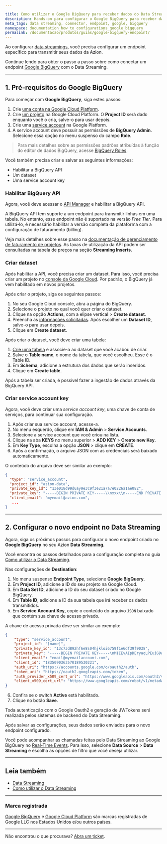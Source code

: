 ```yaml
---

title: Como utilizar o Google BigQuery para receber dados do Data Streaming
description: Hands-on para configurar o Google BigQuery para receber dados do Data Streaming.
meta_tags: data streaming, connector, endpoint, google, bigquery
namespace: documentation_how_to_configurations_google_bigquery
permalink: /documentacao/produtos/guias/google-bigquery-endpoint/
---
```


Ao configurar [data streamings](/pt-br/documentacao/produtos/data-streaming/), você precisa configurar um endpoint específico para transmitir seus dados da Azion.

Continue lendo para obter o passo a passo sobre como conectar um endpoint [Google BigQuery](https://cloud.google.com/bigquery/) com o Data Streaming.


---

## 1. Pré-requisitos do Google BigQuery

Para começar com **Google BigQuery**, siga estes passos:

1. Crie [uma conta na Google Cloud Platform](https://cloud.google.com/).
2. Crie [um projeto](https://developers.google.com/workspace/guides/create-project) na Google Cloud Platform. O **Project ID** será dado enquanto você o cria, salve-o para usar depois.
3. Crie uma [service account](https://cloud.google.com/iam/docs/service-accounts-create) na Google Platform.
4. A service account deve possuir as permissões de **BigQuery Admin**. Selecione essa opção no menu suspenso do campo **Role**.

> Para mais detalhes sobre as permissões padrões atribuídas à função do editor de dados BigQuery, acesse [BigQuery Roles](https://cloud.google.com/iam/docs/understanding-roles#bigquery-roles).

Você também precisa criar e salvar as seguintes informações:

- Habilitar a BigQuery API
- Um dataset
- Uma service account key

### Habilitar BigQuery API

Agora, você deve acessar o [API ⁠Manager](https://console.cloud.google.com/apis/library) e habilitar a BigQuery API.

A BigQuery API tem suporte a um endpoint para transmitir linhas em uma tabela. No entanto, esse endpoint não é suportado na versão *Free Tier*. Para utilizá-lo, é necessário habilitar a versão completa da plataforma com a configuração de faturamento (billing).

Veja mais detalhes sobre esse passo na [documentação de gerenciamento de faturamento de projetos](https://cloud.google.com/billing/docs/how-to/modify-project). As taxas de utilização da API podem ser consultadas na tabela de preços na seção **Streaming Inserts**.

### Criar dataset

Após habilitar a API, você precisa criar um dataset. Para isso, você precisa criar um projeto no [console da Google Cloud](https://console.cloud.google.com/bigquery). Por padrão, o BigQuery já vem habilitado em novos projetos.

Após criar o projeto, siga os seguintes passos:

1. No seu Google Cloud console, abra a página do BigQuery.
2. Selecione o projeto no qual você quer criar o dataset.
3. Clique na opção **Actions**, com a elipse vertical >⁠ **Create dataset**.
4. Preencha as [informações solicitadas](https://cloud.google.com/bigquery/docs/datasets#create-dataset). Após escolher um **Dataset ID**, salve-o para usar depois.
5. Clique em **Create dataset**.

Após criar o dataset, você deve criar uma tabela:

1. [Crie uma tabela](https://cloud.google.com/bigquery/docs/tables) e associe-a ao dataset que você acabou de criar.
2. Salve o **Table name**, o nome da tabela, que você escolheu. Esse é o ⁠Table ID.
3. Em **Schema**, adicione a estrutura dos dados que serão inseridos.
4. Clique em **Create table**.

Após a tabela ser criada, é possível fazer a ingestão de dados através da BigQuery API.

### Criar service account key

Agora, você deve criar uma *service account key*, uma chave de conta de serviços, para continuar sua configuração.

1. Após criar sua service account, acesse-a.
2. No menu esquerdo, clique em **IAM & Admin** > **Service Accounts**.
3. Selecione a service account que você criou na lista.
4. Clique na aba **KEYS** no menu superior > **ADD ⁠KEY** > **Create new Key**.
5. Em **Key Type**, escolha a opção **JSON** > clique em **CREATE**.
6. Após a confirmação, o arquivo JSON com as credenciais será baixado automaticamente.

O conteúdo do arquivo deve ser similar ao exemplo:

```json
{
  "type": "service_account",
  "project_id": "azion-data",
  "private_key_id": "13e018d99d6ay9e3c9f3e21a7a7e0226a1ae082",
  "private_key": "-----BEGIN PRIVATE KEY-----\\nxxx\\n-----END PRIVATE KEY-----\\n",
  "client_email": "myemail@azion.com",
   ...
}
```

---

## 2. Configurar o novo endpoint no Data Streaming

Agora, siga os próximos passos para configurar o novo endpoint criado no **Google BigQuery** no seu Azion **Data Streaming**.

Você encontra os passos detalhados para a configuração completa no guia [Como utilizar o Data Streaming](/pt-br/documentacao/produtos/guias/como-usar-data-streaming/).

Nas configurações de **Destination**:

1. No menu suspenso **Endpoint Type**, selecione **Google BigQuery**.
2. Em **Project ID**, adicione a ID do seu projeto na Google Cloud.
3. Em **Data Set ID**, adicione a ID do seu dataset criado no Google BigQuery.
4. Em **Table ID**, adicione a ID da sua tabela que irá receber os dados transmitidos.
5. Em **Service Account Key**, copie o conteúdo do arquivo `JSON` baixado que contém sua chave de acesso privado.

A chave de acesso privada deve ser similar ao exemplo:

```json
{
	"type": "service_account",
	"project_id": "[name]",
	"private_key_id": "13c73d892hf6e8s04hjkloi6759f1e6df39f9038",
	"private_key": "-----BEGIN PRIVATE KEY-----\nMIIEvAIpDEryaqLPEuiG9w0BAQEFAASCBKYwggSiAgEAAoIBAQCzL+bgfcynhWOx\nAKQ6wfsnwl/jEYsu5KxlPTtr11hmHLVtDAC68FVjAL029zfTjCRIG9d2ttm6fySY\nJm7Y1MwpahekDmFhMbISxA5UfN0KAF5Bs/uGU6hm17tq+ZDSA1L9f3UIvAJ5/cqu\n9CKhU1Dm1TChL8nxIfAb90G7ga6QJVve3ko/0KHpq7pdm3tp6VsVQ+fgwKNi7L+A\n4CvHFT0jX4jRDIFUKePRuxyleZV5p1Y3BHSLCIC1X+oe36a0RMLBCrWVdhHwAqBb\nbec3NYTen4Re+BidL0cfJ8IsVhjdWuibQTaT2/V+OzA+JgzXvpYSI0jWUvUiYtRK\njxz7AGaXAgMBAAECggEASA0bua76ElAjTg9ixKFg7u0/4P4cWfAM1cf64+e9zPJ6/\nH5NaW8cpWf+7C/MxlOdH/zojHKScMyWhXu0wvpKalGXWr+F5/mVCsu2wqfoIhPh\nzeAq72KB5MtBLI4ecPkbCnyGKbt9909TfRrrLBEl58EHNaUwEvRDzsmBpn1JDe75\nJ2ODNf714DsDtghG5Jy5nZ75Bk6ny5mYp67q6IdCUFJeLgJUwfNdtUJmcQ5x7lw3\nujR0vEyEWXpiSAsIhIi0XgMr5NSbBdH+e+P9gVUZwqtRbshdH6aPalIxh1rhdEtY\nJguGzK9nbYQtzm0Mdka3VZtUZIEQAqlg8OZe8xLpa+p392TU64sQlrJxQMZxPNtU\ntPuDwtDAgmwGZNGFxgBFIMuzN88QpL5zPFSBbJoHt5xJ3sGNmeuDF9SrBXNrFz\n9hmqUtoUa0iNheVNG+Y7smEnJNjuSYldAlBQ5qjqSr1IAJTwoUE0fF1P3SbFK9b2\nW6TJ73gqF78EQIJf6t3kOczm/QKB0pRMSuGK2ga45ig2CtMSklUHVjL3A+zcEP9NH\nosFRYkxZZShPqKj2j0PAdB2TcUgrl1a+I+6oA1oU/j0fuJiux9pxrz9I8QfTVwJQS\n/oCcHsKMrDngi0+DkETHDe9peDPTfO4MAh+G285MDPa3LegEG2iVGsqhp+5v8Jdm0Vl\nCyZQJ526IwKBgESw1npFyakE0sMGjlwBRjworH5HjajNPsJjZtspaU7TkCXsS7bt\nwFmLmm7205SKM+1N9C4owSn25uxIWbsb/wB6iuK+EyP+K3qnjPI/GsVRpDjXb1Ma\niBe4tZCUUP/lJGj8HvBk+kD/lQoFuFndD6cvwDze+PpUeN2oe7IiiZQBlAoGAcQUp\nHT3lCVmxXC049FKa8DyWTJIQJhkJmDADeqlYaCFaUe9YC490Y+BtYZHX0UNDXCnFZ\nLIBTtRTPfFU02kUBAcGn0ALc74QwUnJlImvuOeYOlgGwy6QzcRQ6dtfsDWROwKk\nNCAAjYBylKF2QcuZC3rwe0qN5EIe/0DoFmWUD7ELCgYBIKy2ojKY2d+IByJakBOXt\nojwlCj+I5GpDtDeVhzw9u+74j7KoLsKE057DnMGgouGdVH2xCKih7E71iDKPx1Li\nar9Dz3LsPzHGYXt0LBa+0RBm8mRVb68AlFuN3XJ7g9H8tXPZl38hwLKM\EkDJruapG84nuOcgrp2zGHwYtp9S7DfUg==\n-----END PRIVATE KEY-----\n",
	"client_email": "email@myemailaccount.com",
	"client_id": "1835090363570189530221",
	"auth_uri": "https://accounts.google.com/o/oauth2/auth",
	"token_uri": "https://oauth2.googleapis.com/token",
	"auth_provider_x509_cert_url": "https://www.googleapis.com/oauth2/v1/certs",
	"client_x509_cert_url": "https://www.googleapis.com/robot/v1/metadata/x509/mytest.com"
}
```



6. Confira se o switch **Active** está habilitado.
7. Clique no botão **Save**.

Toda autenticação com o Google Oauth2 e geração de JWTokens será realizada pelos sistemas de backend do Data Streaming.

Após salvar as configurações, seus dados serão enviados para o novo endpoint configurado.

Você pode acompanhar as chamadas feitas pelo Data⁠ Streaming ao Google BigQuery no [Real-Time Events](/pt-br/documentacao/produtos/real-time-events/). Para isso, selecione **Data Source** > **Data Streaming** e escolha as opções de filtro que você deseja utilizar.

---

## Leia também

- [Data Streaming](/pt-br/documentacao/produtos/data-streaming/)
- [Como utilizar o Data Streaming](/pt-br/documentacao/produtos/guias/como-usar-data-streaming/)

---

### Marca registrada

[Google BigQuery](https://cloud.google.com/bigquery) e [Google Cloud Platform](https://cloud.google.com/) são marcas registradas de Google LLC nos Estados Unidos e/ou outros países.

---

Não encontrou o que procurava? [Abra um ticket](https://tickets.azion.com/).
